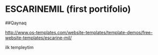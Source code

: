 # ESCARINEMIL (first portifolio)
##Qaynaq

http://www.os-templates.com/website-templates/template-demos/free-website-templates/escarine-mil/

ilk templeytim
